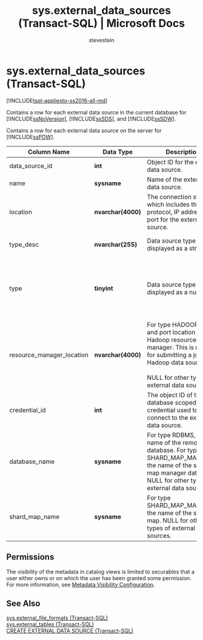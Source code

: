 ﻿---
title: "sys.external_data_sources (Transact-SQL) | Microsoft Docs"
ms.custom: ""
ms.date: "03/14/2017"
ms.prod: "sql-non-specified"
ms.prod_service: "database-engine, sql-database, sql-data-warehouse, pdw"
ms.service: ""
ms.component: "system-catalog-views"
ms.reviewer: ""
ms.suite: "sql"
ms.technology: 
  - "database-engine"
ms.tgt_pltfrm: ""
ms.topic: "language-reference"
dev_langs: 
  - "TSQL"
ms.assetid: 1016db6e-9950-4ae2-a004-bd4171e27359
caps.latest.revision: 7
author: "stevestein"
ms.author: "sstein"
manager: "craigg"
ms.workload: "Inactive"
monikerRange: ">= aps-pdw-2016 || = azuresqldb-current || = azure-sqldw-latest || >= sql-server-2016 || = sqlallproducts-allversions"
---
# sys.external_data_sources (Transact-SQL)
[!INCLUDE[tsql-appliesto-ss2016-all-md](../../includes/tsql-appliesto-ss2016-all-md.md)]

  Contains a row for each external data source in the current database for [!INCLUDE[ssNoVersion](../../includes/ssnoversion-md.md)], [!INCLUDE[ssSDS](../../includes/sssds-md.md)], and [!INCLUDE[ssSDW](../../includes/sssdw-md.md)].  
  
 Contains a row for each external data source on the server for [!INCLUDE[ssPDW](../../includes/sspdw-md.md)].  
  
|Column Name|Data Type|Description|Range|  
|-----------------|---------------|-----------------|-----------|  
|data_source_id|**int**|Object ID for the external data source.||  
|name|**sysname**|Name of the external data source.||  
|location|**nvarchar(4000)**|The connection string, which includes the protocol, IP address, and port for the external data source.||  
|type_desc|**nvarchar(255)**|Data source type displayed as a string.|HADOOP, RDBMS, SHARD_MAP_MANAGER, RemoteDataArchiveTypeExtDataSource|  
|type|**tinyint**|Data source type displayed as a number.|0 - HADOOP<br /><br /> 1 - RDBMS<br /><br /> 2 - SHARD_MAP_MANAGER<br /><br /> 3 - RemoteDataArchiveTypeExtDataSource|  
|resource_manager_location|**nvarchar(4000)**|For type HADOOP, the IP and port location of the Hadoop resource manager. This is used for submitting a job on a Hadoop data source.<br /><br /> NULL for other types of external data sources.||  
|credential_id|**int**|The object ID of the database scoped credential used to connect to the external data source.||  
|database_name|**sysname**|For type RDBMS, the name of the remote database. For type, SHARD_MAP_MANAGER, the name of the shard map manager database. NULL for other types of external data sources.||  
|shard_map_name|**sysname**|For type SHARD_MAP_MANAGER, the name of the shard map. NULL for other types of external data sources.||  
  
## Permissions  
 The visibility of the metadata in catalog views is limited to securables that a user either owns or on which the user has been granted some permission. For more information, see [Metadata Visibility Configuration](../../relational-databases/security/metadata-visibility-configuration.md).  
  
## See Also  
 [sys.external_file_formats &#40;Transact-SQL&#41;](../../relational-databases/system-catalog-views/sys-external-file-formats-transact-sql.md)   
 [sys.external_tables &#40;Transact-SQL&#41;](../../relational-databases/system-catalog-views/sys-external-tables-transact-sql.md)   
 [CREATE EXTERNAL DATA SOURCE &#40;Transact-SQL&#41;](../../t-sql/statements/create-external-data-source-transact-sql.md)  
  
  
